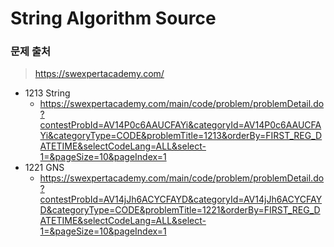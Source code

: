 # String Algorithm Source

### 문제 출처

> https://swexpertacademy.com/



* 1213 String
  * https://swexpertacademy.com/main/code/problem/problemDetail.do?contestProbId=AV14P0c6AAUCFAYi&categoryId=AV14P0c6AAUCFAYi&categoryType=CODE&problemTitle=1213&orderBy=FIRST_REG_DATETIME&selectCodeLang=ALL&select-1=&pageSize=10&pageIndex=1
* 1221 GNS
  * https://swexpertacademy.com/main/code/problem/problemDetail.do?contestProbId=AV14jJh6ACYCFAYD&categoryId=AV14jJh6ACYCFAYD&categoryType=CODE&problemTitle=1221&orderBy=FIRST_REG_DATETIME&selectCodeLang=ALL&select-1=&pageSize=10&pageIndex=1